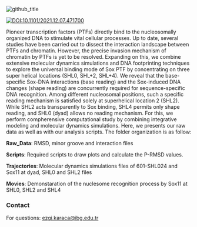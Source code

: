 ![github_title](https://user-images.githubusercontent.com/64282221/162792508-e10eada6-6a7f-4adc-bf41-3226b6720758.png)

[![DOI:10.1101/2021.12.07.471700](http://img.shields.io/badge/DOI-10.1101/2021.12.07.471700-B31B1B.svg)](https://doi.org/10.1101/2021.12.07.471700)

Pioneer transcription factors (PTFs) directly bind to the nucleosomally organized DNA to stimulate vital cellular processes. Up to date, several studies have been carried out to dissect the interaction landscape between PTFs and chromatin. However, the precise invasion mechanism of chromatin by PTFs is yet to be resolved. Expanding on this, we combine extensive molecular dynamics simulations and DNA footprinting techniques to explore the universal binding mode of Sox PTF by concentrating on three super helical locations (SHL0, SHL+2, SHL+4). We reveal that the base-specific Sox-DNA interactions (base reading) and the Sox-induced DNA changes (shape reading) are concurrently required for sequence-specific DNA recognition. Among different nucleosomal positions, such a specific reading mechanism is satisfied solely at superhelical location 2 (SHL2). While SHL2 acts transparently to Sox binding, SHL4 permits only shape reading, and SHL0 (dyad) allows no reading mechanism. For this, we perform compherensive computational study by combining integrative modeling and molecular dynamics simulations. Here, we presents our raw data as well as with our analysis scripts. The folder organization is as follow:

**Raw_Data**: RMSD, minor groove and interaction files

**Scripts**: Required scripts to draw plots and calculate the P-RMSD values.

**Trajectories**: Molecular dynamics simulations files of 601-SHL024 and Sox11 at dyad, SHL0 and SHL2 files

**Movies**: Demonstaration of the nuclesome recognition process by Sox11 at SHL0, SHL2 and SHL4


### Contact
For questions: ezgi.karaca@ibg.edu.tr
